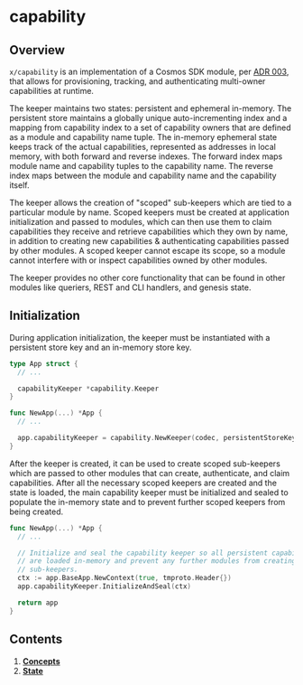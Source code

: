 # capability

## Overview

`x/capability` is an implementation of a Cosmos SDK module, per [ADR 003](https://github.com/cosmos/cosmos-sdk/blob/v0.45.11/docs/architecture/adr-003-dynamic-capability-store.md), that allows for provisioning, tracking, and authenticating multi-owner capabilities at runtime.

The keeper maintains two states: persistent and ephemeral in-memory. The persistent store maintains a globally unique auto-incrementing index and a mapping from capability index to a set of capability owners that are defined as a module and capability name tuple. The in-memory ephemeral state keeps track of the actual capabilities, represented as addresses in local memory, with both forward and reverse indexes. The forward index maps module name and capability tuples to the capability name. The reverse index maps between the module and capability name and the capability itself.

The keeper allows the creation of "scoped" sub-keepers which are tied to a particular module by name. Scoped keepers must be created at application initialization and passed to modules, which can then use them to claim capabilities they receive and retrieve capabilities which they own by name, in addition to creating new capabilities & authenticating capabilities passed by other modules. A scoped keeper cannot escape its scope, so a module cannot interfere with or inspect capabilities owned by other modules.

The keeper provides no other core functionality that can be found in other modules like queriers, REST and CLI handlers, and genesis state.

## Initialization

During application initialization, the keeper must be instantiated with a persistent store key and an in-memory store key.

```go
type App struct {
  // ...

  capabilityKeeper *capability.Keeper
}

func NewApp(...) *App {
  // ...

  app.capabilityKeeper = capability.NewKeeper(codec, persistentStoreKey, memStoreKey)
}
```

After the keeper is created, it can be used to create scoped sub-keepers which are passed to other modules that can create, authenticate, and claim capabilities. After all the necessary scoped keepers are created and the state is loaded, the main capability keeper must be initialized and sealed to populate the in-memory state and to prevent further scoped keepers from being created.

```go
func NewApp(...) *App {
  // ...

  // Initialize and seal the capability keeper so all persistent capabilities
  // are loaded in-memory and prevent any further modules from creating scoped
  // sub-keepers.
  ctx := app.BaseApp.NewContext(true, tmproto.Header{})
  app.capabilityKeeper.InitializeAndSeal(ctx)

  return app
}
```

## Contents

1. [**Concepts**](../../../docs/develop/modules/Core/capability/01\_concepts.md)
2. [**State**](../../../docs/develop/modules/Core/capability/02\_state.md)
